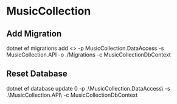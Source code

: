 # MusicCollection
 
## Add Migration
dotnet ef migrations add <> -p MusicCollection.DataAccess -s MusicCollection.API -o ./Migrations -c MusicCollectionDbContext

## Reset Database
dotnet ef database update 0 -p .\MusicCollection.DataAccess\ -s .\MusicCollection.API\ -c MusicCollectionDbContext